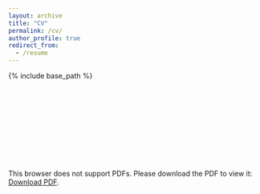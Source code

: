 ```yaml
---
layout: archive
title: "CV"
permalink: /cv/
author_profile: true
redirect_from:
  - /resume
---
```


{% include base_path %}

<object data="/files/PGLSanchez_CV_20211003.pdf" type="application/pdf" width="700px" height="700px">
    <embed src="/files/PGLSanchez_CV_20211003.pdf">
        <p>This browser does not support PDFs. Please download the PDF to view it: <a href="/files/PGLSanchez_CV_20211003.pdf">Download PDF</a>.</p>
    </embed>
</object>
